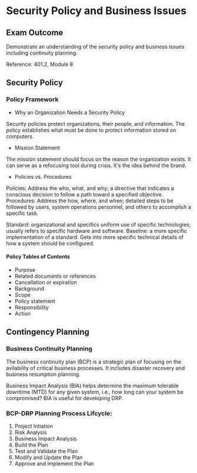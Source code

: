 # Security Policy and Business Issues

## Exam Outcome

Demonstrate an understanding of the security policy and business issues including continuity planning.

Reference: 401.2, Module 8

## Security Policy

### Policy Framework

- Why an Organization Needs a Security Policy

Security policies protect organizations, their people, and information. The policy establishes what must be done to protect information stored on computers.

- Mission Statement

The mission statement should focus on the reason the organization exists. It can serve as a refocusing tool during crisis. It's the idea behind the brand.

- Policies vs. Procedures

Policies: Address the who, what, and why; a directive that indicates a conscious decision to follow a path toward a specified objective.
Procedures: Address the how, where, and when; detailed steps to be followed by users, system operations personnel, and others to accomplish a specific task.

Standard: organizational and specifics uniform use of specific technologies; usually refers to specific hardware and software.
Baseline: a more specific implementation of a standard. Gets into more specific technical details of how a system should be configured.

#### Policy Tables of Contents

- Purpose
- Related documents or references
- Cancellation or expiration
- Background
- Scope
- Policy statement
- Responsibility
- Action

## Contingency Planning

### Business Continuity Planning

The business continuity plan (BCP) is a strategic plan of focusing on the avilability of critical business processes.  It includes disaster recovery and business resumption planning.

Business Impact Analysis (BIA) helps determine the maximum tolerable downtime (MTD) for any given system, i.e., how long can your system be compromised? BIA is useful for developing DRP.

### BCP-DRP Planning Process Lifcycle:

1. Project Intiation
2. Risk Analysis
3. Business Impact Analysis
4. Build the Plan
5. Test and Validate the Plan
6. Modify and Update the Plan
7. Approve and Implement the Plan
